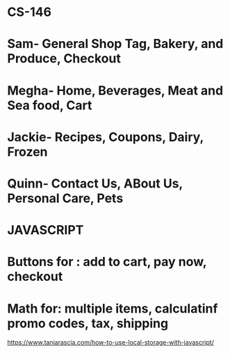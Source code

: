 # CS-146
# Sam- General Shop Tag, Bakery, and Produce, Checkout
# Megha- Home, Beverages, Meat and Sea food, Cart
# Jackie- Recipes, Coupons, Dairy, Frozen
# Quinn- Contact Us, ABout Us, Personal Care, Pets
# JAVASCRIPT
# Buttons for : add to cart, pay now, checkout
# Math for: multiple items, calculatinf promo codes, tax, shipping
https://www.taniarascia.com/how-to-use-local-storage-with-javascript/ 
